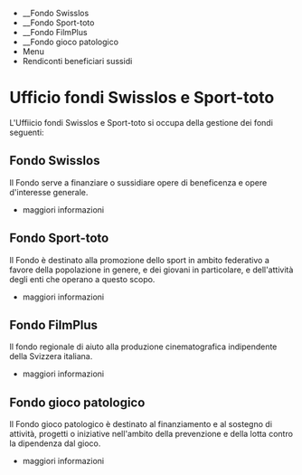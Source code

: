   * __Fondo Swisslos
  *  __Fondo Sport-toto
  *  __Fondo FilmPlus
  *  __Fondo gioco patologico
  * Menu
  * Rendiconti beneficiari sussidi

#  Ufficio fondi Swisslos e Sport-toto

L'Uffiicio fondi Swisslos e Sport-toto si occupa della gestione dei fondi
seguenti:

##  Fondo Swisslos

Il Fondo serve a finanziare o sussidiare opere di beneficenza e opere
d'interesse generale.

  * maggiori informazioni

##  Fondo Sport-toto

Il Fondo è destinato alla promozione dello sport in ambito federativo a favore
della popolazione in genere, e dei giovani in particolare, e dell'attività
degli enti che operano a questo scopo.

  * maggiori informazioni

##  Fondo FilmPlus

Il fondo regionale di aiuto alla produzione cinematografica indipendente della
Svizzera italiana.

  * maggiori informazioni

##  Fondo gioco patologico

Il Fondo gioco patologico è destinato al finanziamento e al sostegno di
attività, progetti o iniziative nell'ambito della prevenzione e della lotta
contro la dipendenza dal gioco.

  * maggiori informazioni

